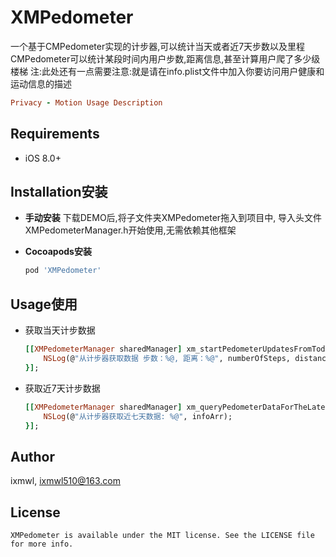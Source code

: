# XMPedometer

一个基于CMPedometer实现的计步器,可以统计当天或者近7天步数以及里程
CMPedometer可以统计某段时间内用户步数,距离信息,甚至计算用户爬了多少级楼梯
注:此处还有一点需要注意:就是请在info.plist文件中加入你要访问用户健康和运动信息的描述
     
     
     
```ruby
Privacy - Motion Usage Description
```
## Requirements

* iOS 8.0+

## Installation安装

* **手动安装**
    下载DEMO后,将子文件夹XMPedometer拖入到项目中, 导入头文件XMPedometerManager.h开始使用,无需依赖其他框架

* **Cocoapods安装**

    ```ruby
    pod 'XMPedometer'
    ```
## Usage使用

* 获取当天计步数据

    ```ruby
    [[XMPedometerManager sharedManager] xm_startPedometerUpdatesFromTodayWithHandler:^(NSNumber * _Nonnull numberOfSteps, NSNumber * _Nonnull distance, NSError * _Nonnull error) {
        NSLog(@"从计步器获取数据 步数：%@, 距离：%@", numberOfSteps, distance);            
    }];
    ```
* 获取近7天计步数据

    ```ruby
    [[XMPedometerManager sharedManager] xm_queryPedometerDataForTheLatestSevenDaysWithHandler:^(NSArray<NSDictionary *> * _Nonnull infoArr, NSError * _Nonnull error) {
        NSLog(@"从计步器获取近七天数据: %@", infoArr);
    }];
    ```

## Author

ixmwl, ixmwl510@163.com

## License

    XMPedometer is available under the MIT license. See the LICENSE file for more info.


